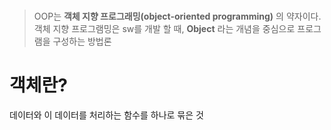 # 
> OOP는 **객체 지향 프로그래밍(object-oriented programming)** 의 약자이다.
> 객체 지향 프로그램밍은 sw를 개발 할 때, **Object** 라는 개념을 중심으로 프로그램을 구성하는 방법론

# 객체란?
데이터와 이 데이터를 처리하는 함수를 하나로 묶은 것
